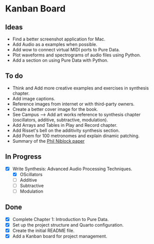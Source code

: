 # Kanban Board

## Ideas

- Find a better screenshot application for Mac.
- Add Audio as a examples when possible.
- Add wow to connect virtual MIDI ports to Pure Data.
- Plot waveforms and spectrograms of audio files using Python.
- Add a section on using Pure Data with Python.

## To do

- Think and Add more creative examples and exercises in synthesis chapter.
- Add image captions.
- Reference images from internet or with third-party owners.
- Create a better cover image for the book.
- See Campus --> Add art works reference to synthesis chapter (oscillators, additive, subtractive, modulation).
- Add Arrays and Tables in Play and Record chapter.
- Add Risset's bell on the additivity synthesis section.
- Add Poem for 100 metronomes and explain dinamic patching.
- Summary of the [Phil Niblock paper](https://www.straebel.com/files/Straebel%202008_Niblock.pdf)

## In Progress

- [x] Write Synthesis: Advanced Audio Processing Techniques.
  - [x] OScillators
  - [ ] Additive
  - [ ] Subtractive
  - [ ] Modulation

## Done

- [x] Complete Chapter 1: Introduction to Pure Data.
- [x] Set up the project structure and Quarto configuration.
- [x] Create the initial README file.
- [x] Add a Kanban board for project management.
